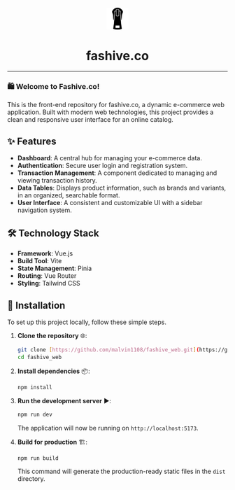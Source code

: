 <p align="center">
  <a href="https://fashive.co">
    <img src="public/zipper(1).png" alt="Fashive.co Logo" width="10%" height="10%">
  </a>
  <h1 align="center">fashive.co</h1>
</p>

---

### 🛍️ Welcome to Fashive.co!

This is the front-end repository for fashive.co, a dynamic e-commerce web application. Built with modern web technologies, this project provides a clean and responsive user interface for an online catalog.

## ✨ Features

- **Dashboard**: A central hub for managing your e-commerce data.
- **Authentication**: Secure user login and registration system.
- **Transaction Management**: A component dedicated to managing and viewing transaction history.
- **Data Tables**: Displays product information, such as brands and variants, in an organized, searchable format.
- **User Interface**: A consistent and customizable UI with a sidebar navigation system.

## 🛠️ Technology Stack

- **Framework**: Vue.js
- **Build Tool**: Vite
- **State Management**: Pinia
- **Routing**: Vue Router
- **Styling**: Tailwind CSS

## 🚀 Installation

To set up this project locally, follow these simple steps.

1.  **Clone the repository** 🌐:
    ```bash
    git clone [https://github.com/malvin1108/fashive_web.git](https://github.com/malvin1108/fashive_web.git)
    cd fashive_web
    ```

2.  **Install dependencies** 📦:
    ```bash
    npm install
    ```

3.  **Run the development server** ▶️:
    ```bash
    npm run dev
    ```
    The application will now be running on `http://localhost:5173`.

4.  **Build for production** 🏗️:
    ```bash
    npm run build
    ```
    This command will generate the production-ready static files in the `dist` directory.
